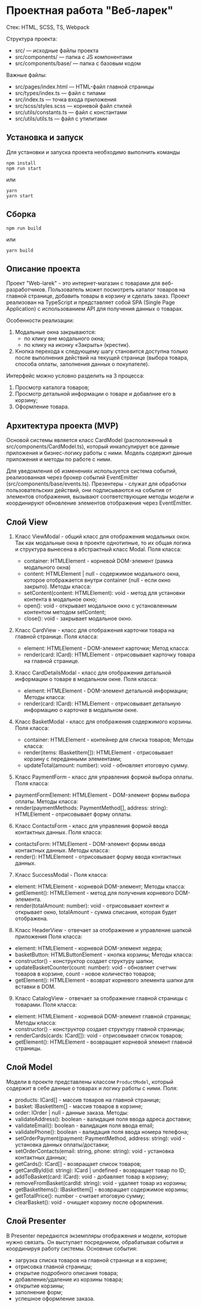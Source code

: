 # Проектная работа "Веб-ларек"

Стек: HTML, SCSS, TS, Webpack

Структура проекта:
- src/ — исходные файлы проекта
- src/components/ — папка с JS компонентами
- src/components/base/ — папка с базовым кодом

Важные файлы:
- src/pages/index.html — HTML-файл главной страницы
- src/types/index.ts — файл с типами
- src/index.ts — точка входа приложения
- src/scss/styles.scss — корневой файл стилей
- src/utils/constants.ts — файл с константами
- src/utils/utils.ts — файл с утилитами

## Установка и запуск
Для установки и запуска проекта необходимо выполнить команды

```
npm install
npm run start
```

или

```
yarn
yarn start
```
## Сборка

```
npm run build
```

или

```
yarn build
```
## Описание проекта

Проект "Web-larek" - это интернет-магазин с товарами для веб-разработчиков. Пользователь может посмотреть каталог товаров на главной странице, добавить товары в корзину и сделать заказ.  Проект реализован на TypeScript и представляет собой SPA (Single Page Application) с использованием API для получения данных о товарах.

Особенности реализации:
 1. Модальные окна закрываются:
    - по клику вне модального окна;
    - по клику на иконку «Закрыть» (крестик).
 2. Кнопка перехода к следующему шагу становится доступна только после выполнения действий на текущей странице (выбора товара, способа оплаты, заполнения данных о покупателе).

Интерфейс можно условно разделить на 3 процесса:
1. Просмотр каталога товаров;
2. Просмотр детальной информации о товаре и добавлние его в корзину;
3. Оформление товара.

## Архитектура проекта (MVP)

Основой системы является класс CardModel (расположенный в src/components/CardModel.ts), который инкапсулирует все данные приложения и бизнес-логику работы с ними. Модель содержит данные приложения и методы по работе с ними.

Для уведомления об изменениях используется система событий, реализованная через брокер событий EventEmitter (src/components/base/events.ts). 
Презентеры - служат для обработки пользовательских действий, они подписываются на события от элементов отображения, вызывают соответствующие методы модели и координируют обновление элементов отображения через EventEmitter.

## Слой View

1. Класс ViewModal - общий класс для отображения модальных окон. Так как модальные окна в проекте однотипные, то их общая логика и структура вынесена в абстрактный класс Modal. 
  Поля класса: 
   - container: HTMLElement - корневой DOM-элемент (рамка модального окна)
   - content: HTMLElement | null - содержимое модального окна, которое отображается внутри container (null - если окно закрыто).
   Методы класса:
   - setContent(content: HTMLElement): void - метод для установки контента в модальное окно;
   - open(): void - открывает модальное окно с установленным контентом методом setContent;
   - close(): void - закрывает модальное окно.

2. Класс CardView - класс для отображения карточки товара на главной странице.
  Поля класса:
   - element: HTMLElement - DOM-элемент карточки;
  Метод класса:
   - render(card: ICard): HTMLElement - отрисовывает карточку товара на главной странице.

3. Класс CardDetailsModal - класс для отображения детальной информации о товаре в модальном окне.
  Поля класса:
    - element: HTMLElement - DOM-элемент детальной информации;
  Методы класса:
   - render(card: ICard): HTMLElement - отрисовывает детальную информацию о карточке в модальном окне. 

4. Класс BasketModal - класс для отображения содержимого корзины.
  Поля класса:
    - container: HTMLElement - контейнер для списка товаров;
  Методы класса:
   - render(items: IBasketItem[]): HTMLElement - отрисовывает корзину с переданными элементами;
   - updateTotal(amount: number): void - обновляет итоговую сумму.

5. Класс PaymentForm - класс для управления формой выбора оплаты.
  Поля класса:
  - paymentFormElement: HTMLElement - DOM-элемент формы выбора оплаты.
  Методы класса:
  - render(paymentMethods: PaymentMethod[], address: string): HTMLElement - отрисовывает форму оплаты.

6. Класс ContactsForm - класс для управления формой ввода контактных данных.
  Поля класса:
  - contactsForm: HTMLElement - DOM-элемент формы ввода контактных данных.
  Методы класса:
  - render(): HTMLElement - отрисовывает форму ввода контактных данных.

7. Класс SuccessModal - 
  Поля класса:
  - element: HTMLElement - корневой DOM-элемент;
  Методы класса:
  - getElement(): HTMLElement - метод для получения корневого DOM-элемента.
  - render(totalAmount: number): void - отрисовывает контент и открывает окно, totalAmount - сумма списания, которая будет отображена.

8. Класс HeaderView - отвечает за отображение и управление шапкой приложения
  Поля класса:
 - element: HTMLElement - корневой DOM-элемент хедера;
 - basketButton: HTMLButtonElement - кнопка корзины;
  Методы класса:
 - constructor() - конструктор создает структуру шапки;
 - updateBasketCounter(count: number): void - обновляет счетчик товаров в корзине, count - новое количество товаров;
 - getElement(): HTMLElement - возврат корневого элемента шапки для вставки в DOM.

9. Класс CatalogView - отвечает за отображение главной страницы с товарами.
  Поля класса:
 - element: HTMLElement - корневой DOM-элемент главной страницы;
  Методы класса:
 - constructor() - конструктор создает структуру главной страницы;
 - renderCards(cards: ICard[]): void - отрисовывает список товаров;
 - getElement(): HTMLElement - возвращает корневой элемент главной страницы.

## Слой Model

Модели в проекте представлены классом `ProductModel`, который содержит в себе данные о товарах и логику работы с ними.
Поля:
 - products: ICard[] - массив товаров на главной странице;
 - basket: IBasketItem[] - массив товаров в корзине;
 - order: IOrder | null - данные заказа.
Методы:
 - validateAddress(): boolean - валидация поля ввода адреса доставки;
 - validateEmail(): boolean - валидация поля ввода email;
 - validatePhone(): boolean - валидация поля ввода номера телефона;
 - setOrderPayment(payment: PaymentMethod, address: string): void - установка данных оплаты/доставки;
 - setOrderContacts(email: string, phone: string): void - установка контактных данных;
 - getCards(): ICard[] - возвращает список товаров;
 - getCardById(id: string): ICard | undefined - возвращает товар по ID;
 - addToBasket(card: ICard): void - добавляет товар в корзину;
 - removeFromBasket(cardId: string): void - удаляет товар из корзины;
 - getBasketItems(): IBasketItem[] - возвращает содержимое корзины;
 - getTotalPrice(): number - считает итоговую сумму;
 - clearBasket(): void - очищает корзину после оформления.

 ## Слой Presenter

В Presenter передаются экземпляры отображения и модели, которые нужно связать. Он выступает посредником, обрабатывая события и координируя работу системы.
Основные события:
 - загрузка списка товаров на главной странице и в корзине;
 - отрисовка главной страницы;
 - открытие подробного описания товара;
 - добавление/удаление из корзины товара;
 - открытие корзины;
 - заполнение форм;
 - успешное оформление заказа.


